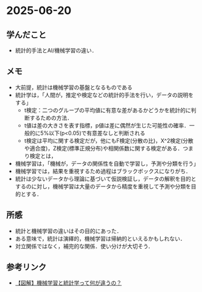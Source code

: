 # 2025-06-20

## 学んだこと
- 統計的手法とAI/機械学習の違い．

## メモ
- 大前提，統計は機械学習の基盤となるものである
- 統計学は，「人間が，推定や検定などの統計的手法を行い，データの説明をする」
    - t検定：二つのグループの平均値に有意な差があるかどうかを統計的に判断するための方法．
    - t値は差の大きさを表す指標，p値は差に偶然が生じた可能性の確率．一般的に5%以下(p<0.05)で有意差なしと判断される
    - t検定は平均に関する検定だが，他にもF検定(分散の比)，X^2検定(分散や適合度)，Z検定(標準正規分布)や相関係数に関する検定がある．つまり検定とは，
- 機械学習は，「機械が，データの関係性を自動で学習し，予測や分類を行う」
- 機械学習では，結果を重視するため過程はブラックボックスになりがち．
- 統計は少ないデータから理論に基づいて仮説検証し，データの解釈を目的とするのに対し，機械学習は大量のデータから精度を重視して予測や分類を目的とする．

## 所感
- 統計と機械学習の違いはその目的にあった．
- ある意味で，統計は演繹的，機械学習は帰納的といえるかもしれない．
- 対立関係ではなく，補完的な関係．使い分けが大切そう．

## 参考リンク
- [【図解】機械学習と統計学って何が違うの？](https://zenn.dev/nekoallergy/articles/stat-basic-ml)